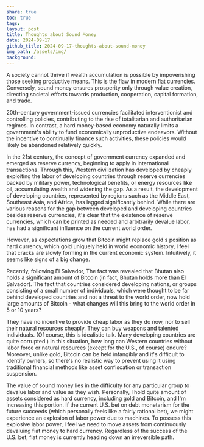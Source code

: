 ```yaml
---
share: true
toc: true
tags: 
layout: post
title: Thoughts about Sound Money
date: 2024-09-17
github_title: 2024-09-17-thoughts-about-sound-money
img_path: /assets/img/
background:
---
```

A society cannot thrive if wealth accumulation is possible by impoverishing those seeking productive means. This is the flaw in modern fiat currencies. Conversely, sound money ensures prosperity only through value creation, directing societal efforts towards production, cooperation, capital formation, and trade.

20th-century government-issued currencies facilitated interventionist and controlling policies, contributing to the rise of totalitarian and authoritarian regimes. In contrast, a hard money-based economy naturally limits a government's ability to fund economically unproductive endeavors. Without the incentive to continually finance such activities, these policies would likely be abandoned relatively quickly.

In the 21st century, the concept of government currency expanded and emerged as reserve currency, beginning to apply in international transactions. Through this, Western civilization has developed by cheaply exploiting the labor of developing countries through reserve currencies backed by military power, technological benefits, or energy resources like oil, accumulating wealth and widening the gap. As a result, the development of developing countries, represented by regions such as the Middle East, Southeast Asia, and Africa, has lagged significantly behind. While there are various reasons for the gap between developed and developing countries besides reserve currencies, it's clear that the existence of reserve currencies, which can be printed as needed and arbitrarily devalue labor, has had a significant influence on the current world order.

However, as expectations grow that Bitcoin might replace gold's position as hard currency, which gold uniquely held in world economic history, I feel that cracks are slowly forming in the current economic system. Intuitively, it seems like signs of a big change. 

Recently, following El Salvador, The fact was revealed that Bhutan also holds a significant amount of Bitcoin (in fact, Bhutan holds more than El Salvador). The fact that countries considered developing nations, or groups consisting of a small number of individuals, which were thought to be far behind developed countries and not a threat to the world order, now hold large amounts of Bitcoin - what changes will this bring to the world order in 5 or 10 years?

They have no incentive to provide cheap labor as they do now, nor to sell their natural resources cheaply. They can buy weapons and talented individuals. (Of course, this is idealistic talk. Many developing countries are quite corrupted.) In this situation, how long can Western countries without labor force or natural resources (except for the U.S., of course) endure? Moreover, unlike gold, Bitcoin can be held intangibly and it's difficult to identify owners, so there's no realistic way to prevent using it using traditional financial methods like asset confiscation or transaction suspension.

The value of sound money lies in the difficulty for any particular group to devalue labor and value as they wish. Personally, I hold quite amount of assets considered as hard currency, including gold and Bitcoin, and I'm increasing this portion. If the current U.S. bet on debt monetarism for the future succeeds (which personally feels like a fairly rational bet), we might experience an explosion of labor power due to machines. To possess this explosive labor power, I feel we need to move assets from continuously devaluing fiat money to hard currency. Regardless of the success of the U.S. bet, fiat money is currently heading down an irreversible path.


